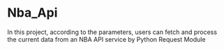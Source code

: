 # Nba_Api
In this project, according to the parameters, users can fetch and process the current data from an NBA API service by Python Request Module 
